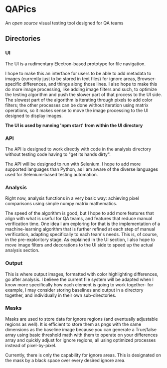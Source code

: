 # QAPics
An *open source* visual testing tool designed for QA teams

## Directories
 
### UI

  The UI is a rudimentary Electron-based prototype for file navigation. 
  
  I hope to make this an interface for users to be able to add metadata to images (currently just to be stored in text files)  for ignore areas, Browser-specific differences, and things along those lines. I also hope to make this do more image processing, like adding image filters and such, to optimize the testing algorithm and push the slower part of that process to the UI side. The slowest part of the algorithm is iterating through pixels to add color filters; the other processes can be done without iteration using matrix operations, so it makes sense to move the image processing to the UI designed to display images. 
  
  **The UI is used by running 'npm start' from within the UI directory**
  
### API

  The API is designed to work directly with code in the analysis directory without testing code having to "get its hands dirty". 
  
  The API will be designed to run with Selenium. I hope to add more supported languages than Python, as I am aware of the diverse languages used for Selenium-based testing automation.
  
### Analysis

  Right now, analysis functions in a very basic way: achieving pixel comparisons using simple numpy matrix mathematics. 
  
  The speed of the algorithm is good, but I hope to add more features that align with what is useful for QA teams, and features that reduce manual verification time. One idea I am exploring for that is the implementation of a machine-learning algorithm that is further refined at each step of manual verification, adapting specifically to each team's needs. This is, of course, in the pre-exploritory stage. As explained in the UI section, I also hope to move image filters and decorations to the UI side to speed up the actual analysis section.
  
### Output

  This is where output images, formatted with color highlighting differences, go after analysis. I believe the current file system will be adapted when I know more specifically how each element is going to work together- for example, I may consider storing baselines and output in a directory together, and individually in their own sub-directories.
  
### Masks

 Masks are used to store data for ignore regions (and eventually adjustable regions as well). It is efficient to store them as pngs with the same dimensions as the baseline image because you can generate a True/false array using basic threshold math with them to operate on your differences array and quickly adjust for ignore regions, all using optimized processes instead of pixel-by-pixel.
 
 Currently, there is only the capability for ignore areas. This is designated on the mask by a black space over every desired ignore area.

